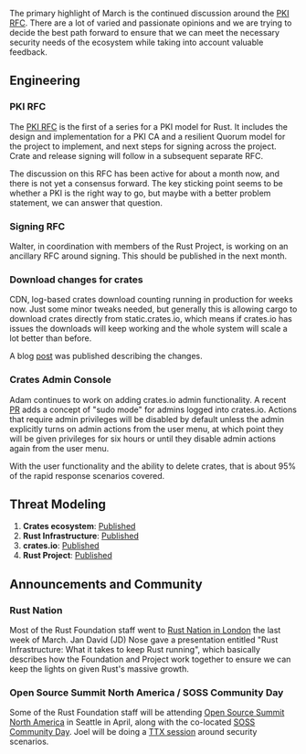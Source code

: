 The primary highlight of March is the continued discussion around the [PKI RFC](https://github.com/rust-lang/rfcs/pull/3579). There are a lot of varied and passionate opinions and we are trying to decide the best path forward to ensure that we can meet the necessary security needs of the ecosystem while taking into account valuable feedback.

## Engineering

### PKI RFC

The [PKI RFC](https://github.com/rust-lang/rfcs/pull/3579) is the first of a series for a PKI model for Rust. It includes the design and implementation for a PKI CA and a resilient Quorum model for the project to implement, and next steps for signing across the project. Crate and release signing will follow in a subsequent separate RFC.

The discussion on this RFC has been active for about a month now, and there is not yet a consensus forward. The key sticking point seems to be whether a PKI is the right way to go, but maybe with a better problem statement, we can answer that question.

### Signing RFC

Walter, in coordination with members of the Rust Project, is working on an ancillary RFC around signing. This should be published in the next month.

### Download changes for crates

CDN, log-based crates download counting running in production for weeks now. Just some minor tweaks needed, but generally this is allowing cargo to download crates directly from static.crates.io, which means if crates.io has issues the downloads will keep working and the whole system will scale a lot better than before.

A blog [post](https://blog.rust-lang.org/2024/03/11/crates-io-download-changes.html) was published describing the changes. 

### Crates Admin Console

Adam continues to work on adding crates.io admin functionality. A recent [PR](https://github.com/rust-lang/crates.io/pull/8210) adds a concept of "sudo mode" for admins logged into crates.io. Actions that require admin privileges will be disabled by default unless the admin explicitly turns on admin actions from the user menu, at which point they will be given privileges for six hours or until they disable admin actions again from the user menu.

With the user functionality and the ability to delete crates, that is about 95% of the rapid response scenarios covered.


## Threat Modeling

1. **Crates ecosystem**: [Published](https://drive.google.com/file/d/1YxpJ0W5eqat2Y3ZfbdwKm_AoNhX3hIj_/)
2. **Rust Infrastructure**: [Published](https://docs.google.com/document/d/10Qlf8lk7VbpWhA0wHqJj4syYuUVr8rkGVM-k2qkb0QE/)
3. **crates.io**: [Published](https://docs.google.com/document/d/1krEL8zccid44ojS2vqxH4HRCD-bPzC7tLfcDhc5QekI/)
4. **Rust Project**: [Published](https://docs.google.com/document/d/1kpUUYekiiZRARk_EDQ7merBLmwp301yCE28MkQH-x8k/)

## Announcements and Community

### Rust Nation

Most of the Rust Foundation staff went to [Rust Nation in London](https://www.rustnationuk.com/) the last week of March. Jan David (JD) Nose gave a presentation entitled "Rust Infrastructure: What it takes to keep Rust running", which basically describes how the Foundation and Project work together to ensure we can keep the lights on given Rust's massive growth.

### Open Source Summit North America / SOSS Community Day

Some of the Rust Foundation staff will be attending [Open Source Summit North America](https://events.linuxfoundation.org/open-source-summit-north-america/) in Seattle in April, along with the co-located [SOSS Community Day](https://events.linuxfoundation.org/soss-community-day-north-america/). Joel will be doing a [TTX session](https://events.linuxfoundation.org/soss-community-day-north-america/program/schedule/) around security scenarios.

